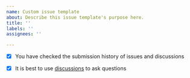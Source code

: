 ```yaml
---
name: Custom issue template
about: Describe this issue template's purpose here.
title: ''
labels: ''
assignees: ''

---
```


- [x] You have checked the submission history of issues and discussions
- [x] It is best to use [discussions](https://github.com/YueChen-C/py-ios-device/discussions) to ask questions



